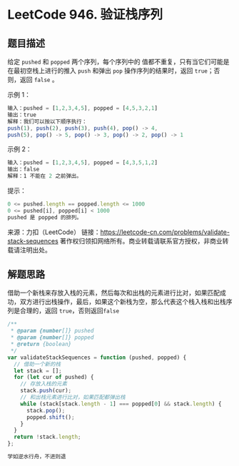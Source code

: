 # LeetCode 946. 验证栈序列

## 题目描述

给定 `pushed` 和 `popped` 两个序列，每个序列中的 值都不重复，只有当它们可能是在最初空栈上进行的推入 `push` 和弹出 `pop` 操作序列的结果时，返回 `true`；否则，返回 `false` 。

示例 1：

```javascript
输入：pushed = [1,2,3,4,5], popped = [4,5,3,2,1]
输出：true
解释：我们可以按以下顺序执行：
push(1), push(2), push(3), push(4), pop() -> 4,
push(5), pop() -> 5, pop() -> 3, pop() -> 2, pop() -> 1
```

示例 2：

```javascript
输入：pushed = [1,2,3,4,5], popped = [4,3,5,1,2]
输出：false
解释：1 不能在 2 之前弹出。
```

提示：

```javascript
0 <= pushed.length == popped.length <= 1000
0 <= pushed[i], popped[i] < 1000
pushed 是 popped 的排列。
```

来源：力扣（LeetCode）
链接：https://leetcode-cn.com/problems/validate-stack-sequences
著作权归领扣网络所有。商业转载请联系官方授权，非商业转载请注明出处。

## 解题思路

借助一个新栈来存放入栈的元素，然后每次和出栈的元素进行比对，如果匹配成功，双方进行出栈操作，最后，如果这个新栈为空，那么代表这个栈入栈和出栈序列是合理的，返回 `true`，否则返回`false`

```javascript
/**
 * @param {number[]} pushed
 * @param {number[]} popped
 * @return {boolean}
 */
var validateStackSequences = function (pushed, popped) {
  // 借助一个新的栈
  let stack = [];
  for (let cur of pushed) {
    // 存放入栈的元素
    stack.push(cur);
    // 和出栈元素进行比对，如果匹配都弹出栈
    while (stack[stack.length - 1] === popped[0] && stack.length) {
      stack.pop();
      popped.shift();
    }
  }
  return !stack.length;
};
```

```javascript
学如逆水行舟，不进则退
```
